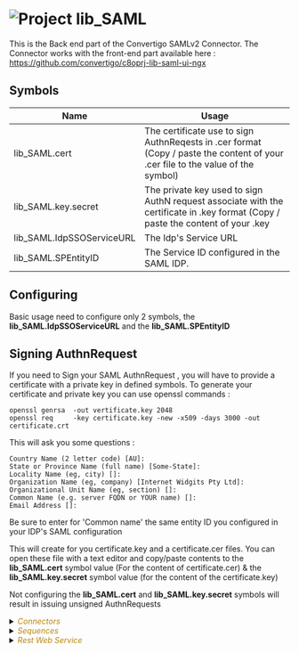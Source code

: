 
# ![](https://github.com/convertigo/convertigo/blob/develop/engine/src/com/twinsoft/convertigo/beans/core/images/project_color_16x16.png?raw=true "Project") lib_SAML

This is the Back end part of the Convertigo SAMLv2 Connector. The Connector works with the front-end part available here :  https://github.com/convertigo/c8oprj-lib-saml-ui-ngx

## Symbols

|Name           				| Usage 
----------------------------|------
|lib_SAML.cert				| The certificate use to sign AuthnReqests in .cer format (Copy / paste the content of your .cer file to the value of the symbol) |
|lib_SAML.key.secret 		| The private key used to sign AuthN request associate with the certificate in .key format (Copy / paste the content of your .key ||file to the value of the symbol) |
|lib_SAML.IdpSSOServiceURL  | The Idp's Service URL  |
|lib_SAML.SPEntityID  		| The Service ID configured in the SAML IDP. |

## Configuring

Basic usage need to configure only 2 symbols, the **lib_SAML.IdpSSOServiceURL** and the **lib_SAML.SPEntityID**


## Signing AuthnRequest

If you need to Sign your SAML AuthnRequest , you will have to provide a certificate with a private key in defined symbols. To generate your certificate and private key you can use openssl commands :

```
openssl genrsa  -out vertificate.key 2048   
openssl req     -key certificate.key -new -x509 -days 3000 -out certificate.crt
```
This will ask you some questions :


```
Country Name (2 letter code) [AU]:
State or Province Name (full name) [Some-State]:
Locality Name (eg, city) []:
Organization Name (eg, company) [Internet Widgits Pty Ltd]:
Organizational Unit Name (eg, section) []:
Common Name (e.g. server FQDN or YOUR name) []:
Email Address []:
```
 
Be sure to enter for 'Common name' the same entity ID you configured in your IDP's SAML configuration

This will create for you certificate.key and a certificate.cer files. You can open these file with a text editor and copy/paste contents to the **lib_SAML.cert** symbol value (For the content of certificate.cer) & the **lib_SAML.key.secret** symbol value (for the content of the certificate.key)

Not configuring the **lib_SAML.cert** and **lib_SAML.key.secret** symbols will result in issuing unsigned AuthnRequests


<details><summary><span style="color:DarkGoldenRod"><i>Connectors</i></span></summary><blockquote><p>


## ![](https://github.com/convertigo/convertigo/blob/develop/engine/src/com/twinsoft/convertigo/beans/connectors/images/sqlconnector_color_16x16.png?raw=true "SqlConnector") void

void connector, replace or don't use it

<details><summary><span style="color:DarkGoldenRod"><i>Transactions</i></span></summary><blockquote><p>


### ![](https://github.com/convertigo/convertigo/blob/develop/engine/src/com/twinsoft/convertigo/beans/transactions/images/sqltransaction_color_16x16.png?raw=true "SqlTransaction") void

does nothing
</p></blockquote></details>
</p></blockquote></details>

<details><summary><span style="color:DarkGoldenRod"><i>Sequences</i></span></summary><blockquote><p>


<details><summary><b>Authentiticate</b> : This sequence is called by th IDP with a SAMLResponse Token</summary><blockquote><p>


## ![](https://github.com/convertigo/convertigo/blob/develop/engine/src/com/twinsoft/convertigo/beans/sequences/images/genericsequence_color_16x16.png?raw=true "GenericSequence") Authentiticate

This sequence is called by th IDP with a SAMLResponse Token. 

<span style="color:DarkGoldenRod">Variables</span>

<table>
<tr>
<th>
name
</th>
<th>
comment
</th>
</tr>
<tr>
<td>
<img src="https://github.com/convertigo/convertigo/blob/develop/engine/src/com/twinsoft/convertigo/beans/variables/images/variable_color_16x16.png?raw=true "  alt="RequestableVariable" >&nbsp;RelayState
</td>
<td>
An opaque value relayed by the IDP. In our case, the App's URL to be redirected when Auth is done
</td>
</tr>
<tr>
<td>
<img src="https://github.com/convertigo/convertigo/blob/develop/engine/src/com/twinsoft/convertigo/beans/variables/images/variable_color_16x16.png?raw=true "  alt="RequestableVariable" >&nbsp;SAMLResponse
</td>
<td>
The SAMLresponse Token base64 encoded
</td>
</tr>
</table>

</p></blockquote></details>

<details><summary><b>CheckSAMLToken</b> : Checks if the session is already SAML authenticated and if not computes a SAML AutnRequest</summary><blockquote><p>


## ![](https://github.com/convertigo/convertigo/blob/develop/engine/src/com/twinsoft/convertigo/beans/sequences/images/genericsequence_color_16x16.png?raw=true "GenericSequence") CheckSAMLToken

Checks if the session is already SAML authenticated and if not computes a SAML AutnRequest

<span style="color:DarkGoldenRod">Variables</span>

<table>
<tr>
<th>
name
</th>
<th>
comment
</th>
</tr>
<tr>
<td>
<img src="https://github.com/convertigo/convertigo/blob/develop/engine/src/com/twinsoft/convertigo/beans/variables/images/variable_color_16x16.png?raw=true "  alt="RequestableVariable" >&nbsp;CallingApplicationURL
</td>
<td>
The URL we should redirect to when Auth is completed
</td>
</tr>
<tr>
<td>
<img src="https://github.com/convertigo/convertigo/blob/develop/engine/src/com/twinsoft/convertigo/beans/variables/images/variable_color_16x16.png?raw=true "  alt="RequestableVariable" >&nbsp;SAMLEntityId
</td>
<td>
Our SP identity ID
</td>
</tr>
<tr>
<td>
<img src="https://github.com/convertigo/convertigo/blob/develop/engine/src/com/twinsoft/convertigo/beans/variables/images/variable_color_16x16.png?raw=true "  alt="RequestableVariable" >&nbsp;SAMLSsoServiceURL
</td>
<td>
The IDP service URL
</td>
</tr>
</table>

</p></blockquote></details>

<details><summary><b>GenerateAuthnRequest</b> : Utility to compute a AuthnRequest</summary><blockquote><p>


## ![](https://github.com/convertigo/convertigo/blob/develop/engine/src/com/twinsoft/convertigo/beans/sequences/images/genericsequence_color_16x16.png?raw=true "GenericSequence") GenerateAuthnRequest

Utility to compute a AuthnRequest. Can be signed if symbols lib_SAML.cert and lib_SAML.key.secret are defined.

<span style="color:DarkGoldenRod">Variables</span>

<table>
<tr>
<th>
name
</th>
<th>
comment
</th>
</tr>
<tr>
<td>
<img src="https://github.com/convertigo/convertigo/blob/develop/engine/src/com/twinsoft/convertigo/beans/variables/images/variable_color_16x16.png?raw=true "  alt="RequestableVariable" >&nbsp;IDPEntityID
</td>
<td>

</td>
</tr>
</table>

</p></blockquote></details>
</p></blockquote></details>

<details><summary><span style="color:DarkGoldenRod"><i>Rest Web Service</i></span></summary><blockquote><p>


## ![](https://github.com/convertigo/convertigo/blob/develop/engine/src/com/twinsoft/convertigo/beans/core/images/urlmapper_color_16x16.png?raw=true "UrlMapper") UrlMapper



<details><summary><span style="color:DarkGoldenRod"><i>Mappings</i></span></summary><blockquote><p>


### ![](https://github.com/convertigo/convertigo/blob/develop/engine/src/com/twinsoft/convertigo/beans/rest/images/pathmapping_color_16x16.png?raw=true "PathMapping") /SAML

The POST SAML Endpoint

<details><summary><span style="color:DarkGoldenRod"><i>Operations</i></span></summary><blockquote><p>


### ![](https://github.com/convertigo/convertigo/blob/develop/engine/src/com/twinsoft/convertigo/beans/rest/images/postoperation_color_16x16.png?raw=true "PostOperation") PostOperation



<span style="color:DarkGoldenRod">Parameters</span>

<table>
<tr>
<th>
name
</th>
<th>
comment
</th>
</tr>
<tr>
<td>
<img src="https://github.com/convertigo/convertigo/blob/develop/engine/src/com/twinsoft/convertigo/beans/rest/images/formparameter_color_16x16.png?raw=true "  alt="FormParameter" >&nbsp;RelayState
</td>
<td>
The SAML relaystate Value
</td>
</tr>
<tr>
<td>
<img src="https://github.com/convertigo/convertigo/blob/develop/engine/src/com/twinsoft/convertigo/beans/rest/images/formparameter_color_16x16.png?raw=true "  alt="FormParameter" >&nbsp;SAMLResponse
</td>
<td>
The SAML Token
</td>
</tr>
</table>


<span style="color:DarkGoldenRod">Responses</span>

<table>
<tr>
<th>
name
</th>
<th>
comment
</th>
</tr>
<tr>
<td>
<img src="https://github.com/convertigo/convertigo/blob/develop/engine/src/com/twinsoft/convertigo/beans/rest/images/operationresponse_color_16x16.png?raw=true "  alt="OperationResponse" >&nbsp;302-Response
</td>
<td>
Redirect
</td>
</tr>
</table>

</p></blockquote></details>
</p></blockquote></details>
</p></blockquote></details>
